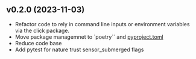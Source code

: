 ## v0.2.0 (2023-11-03)
- Refactor code to rely in command line inputs or environment variables via the click package.
- Move package managemnet to `poetry`` and [pyproject.toml](pyproject.toml)
- Reduce code base
- Add pytest for nature trust sensor_submerged flags